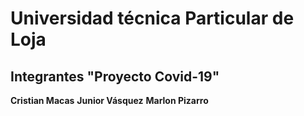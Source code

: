 # Universidad técnica Particular de Loja

## Integrantes "Proyecto Covid-19"

**Cristian Macas** **Junior Vásquez** **Marlon Pizarro** 
